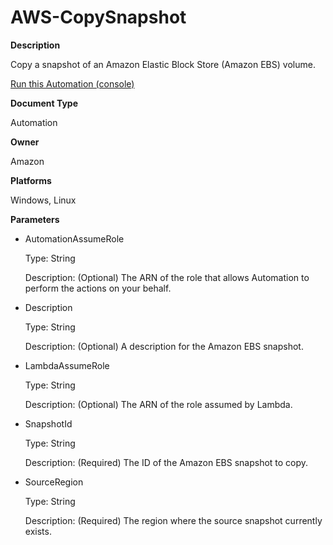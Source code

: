 # AWS\-CopySnapshot<a name="automation-aws-copysnapshot"></a>

**Description**

Copy a snapshot of an Amazon Elastic Block Store \(Amazon EBS\) volume\.

[Run this Automation \(console\)](https://console.aws.amazon.com/systems-manager/automation/execute/AWS-CopySnapshot)

**Document Type**

Automation

**Owner**

Amazon

**Platforms**

Windows, Linux

**Parameters**
+ AutomationAssumeRole

  Type: String

  Description: \(Optional\) The ARN of the role that allows Automation to perform the actions on your behalf\.
+ Description

  Type: String

  Description: \(Optional\) A description for the Amazon EBS snapshot\.
+ LambdaAssumeRole

  Type: String

  Description: \(Optional\) The ARN of the role assumed by Lambda\.
+ SnapshotId

  Type: String

  Description: \(Required\) The ID of the Amazon EBS snapshot to copy\.
+ SourceRegion

  Type: String

  Description: \(Required\) The region where the source snapshot currently exists\.